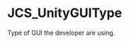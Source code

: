 <div id="content-header">
  <h1>JCS_UnityGUIType</h1>
</div>

<p>
  Type of GUI the developer are using.
</p>
